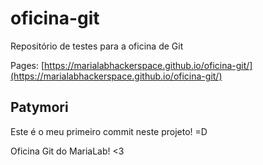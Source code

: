 # oficina-git
Repositório de testes para a oficina de Git  

Pages: [https://marialabhackerspace.github.io/oficina-git/](https://marialabhackerspace.github.io/oficina-git/)

## Patymori

Este é o meu primeiro commit neste projeto! =D

Oficina Git do MariaLab! <3

